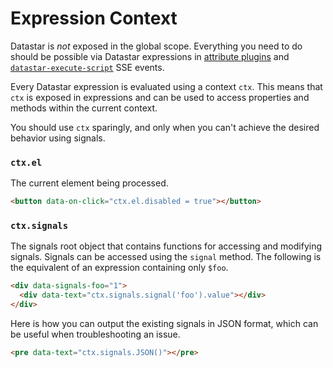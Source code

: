# Expression Context

Datastar is _not_ exposed in the global scope. Everything you need to do should be possible via Datastar expressions in [attribute plugins](/reference/attribute_plugins) and [`datastar-execute-script`](/reference/sse_events#datastar-execute-script) SSE events.

Every Datastar expression is evaluated using a context `ctx`. This means that `ctx` is exposed in expressions and can be used to access properties and methods within the current context.

You should use `ctx` sparingly, and only when you can't achieve the desired behavior using signals.

### `ctx.el`

The current element being processed.

```html
<button data-on-click="ctx.el.disabled = true"></button>
```

### `ctx.signals`

The signals root object that contains functions for accessing and modifying signals. Signals can be accessed using the `signal` method. The following is the equivalent of an expression containing only `$foo`.

```html
<div data-signals-foo="1">
  <div data-text="ctx.signals.signal('foo').value"></div>
</div>
```

Here is how you can output the existing signals in JSON format, which can be useful when troubleshooting an issue.

```html
<pre data-text="ctx.signals.JSON()"></pre>
```

